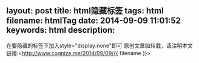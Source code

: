 layout: post
title: html隐藏标签
tags: html
filename: htmlTag
date: 2014-09-09 11:01:52
keywords: html
description:
---
在要隐藏的标签下加入style="display:none"即可
原创文章如转载，请注明本文链接:<http://www.cognize.me/2014/09/09/{{ filename }}>